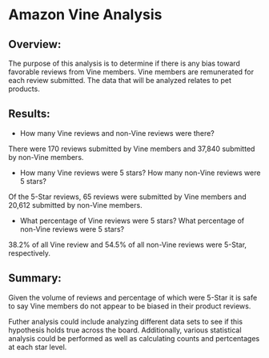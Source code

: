 # Amazon Vine Analysis

## Overview:

The purpose of this analysis is to determine if there is any bias toward favorable reviews from Vine members. Vine members are remunerated for each review submitted. The data that will be analyzed relates to pet products.

## Results:

* How many Vine reviews and non-Vine reviews were there?

There were 170 reviews submitted by Vine members and 37,840 submitted by non-Vine members.

* How many Vine reviews were 5 stars? How many non-Vine reviews were 5 stars?

Of the 5-Star reviews, 65 reviews were submitted by Vine members and 20,612 submitted by non-Vine members.

* What percentage of Vine reviews were 5 stars? What percentage of non-Vine reviews were 5 stars?

38.2% of all Vine review and 54.5% of all non-Vine reviews were 5-Star, respectively.

## Summary:

Given the volume of reviews and percentage of which were 5-Star it is safe to say Vine members do not appear to be biased in their product reviews.

Futher analysis could include analyzing different data sets to see if this hypothesis holds true across the board. Additionally, various statistical analysis could be performed as well as calculating counts and pertcentages at each star level.
